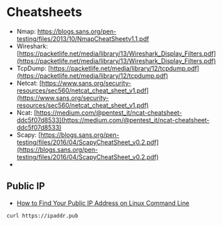 # Cheatsheets

- Nmap: https://blogs.sans.org/pen-testing/files/2013/10/NmapCheatSheetv1.1.pdf
- Wireshark: [https://packetlife.net/media/library/13/Wireshark_Display_Filters.pdf](https://packetlife.net/media/library/13/Wireshark_Display_Filters.pdf)
- TcpDump: [https://packetlife.net/media/library/12/tcpdump.pdf](https://packetlife.net/media/library/12/tcpdump.pdf)
- Netcat: [https://www.sans.org/security-resources/sec560/netcat_cheat_sheet_v1.pdf](https://www.sans.org/security-resources/sec560/netcat_cheat_sheet_v1.pdf)
- Ncat: [https://medium.com/@pentest_it/ncat-cheatsheet-ddc5f07d8533](https://medium.com/@pentest_it/ncat-cheatsheet-ddc5f07d8533)
- Scapy: [https://blogs.sans.org/pen-testing/files/2016/04/ScapyCheatSheet_v0.2.pdf](https://blogs.sans.org/pen-testing/files/2016/04/ScapyCheatSheet_v0.2.pdf)
- 



## Public IP
- [How to Find Your Public IP Address on Linux Command Line](https://www.putorius.net/find-public-ip-address-linux-command-line.html)
```
curl https://ipaddr.pub
```

